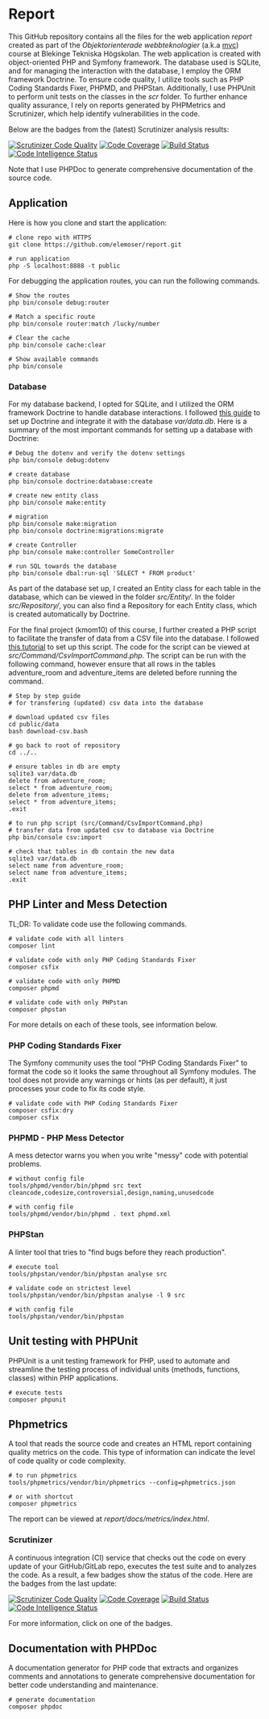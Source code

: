 # Report

This GitHub repository contains all the files for the web application *report* created as part of the *Objektorienterade webbteknologier* (a.k.a [mvc](https://dbwebb.se/kurser/mvc-v2)) course at Blekinge Tekniska Högskolan. The web application is created with object-oriented PHP and Symfony framework. The database used is SQLite, and for managing the interaction with the database, I employ the ORM framework Doctrine. To ensure code quality, I utilize tools such as PHP Coding Standards Fixer, PHPMD, and PHPStan. Additionally, I use PHPUnit to perform unit tests on the classes in the *scr* folder. To further enhance quality assurance, I rely on reports generated by PHPMetrics and Scrutinizer, which help identify vulnerabilities in the code.

Below are the badges from the (latest) Scrutinizer analysis results:

[![Scrutinizer Code Quality](https://scrutinizer-ci.com/g/elemoser/report/badges/quality-score.png?b=main)](https://scrutinizer-ci.com/g/elemoser/report/?branch=main) [![Code Coverage](https://scrutinizer-ci.com/g/elemoser/report/badges/coverage.png?b=main)](https://scrutinizer-ci.com/g/elemoser/report/?branch=main) [![Build Status](https://scrutinizer-ci.com/g/elemoser/report/badges/build.png?b=main)](https://scrutinizer-ci.com/g/elemoser/report/build-status/main) [![Code Intelligence Status](https://scrutinizer-ci.com/g/elemoser/report/badges/code-intelligence.svg?b=main)](https://scrutinizer-ci.com/code-intelligence)

Note that I use PHPDoc to generate comprehensive documentation of the source code.

## Application

Here is how you clone and start the application:

```
# clone repo with HTTPS
git clone https://github.com/elemoser/report.git

# run application
php -S localhost:8888 -t public
```

For debugging the application routes, you can run the following commands.

```
# Show the routes
php bin/console debug:router

# Match a specific route
php bin/console router:match /lucky/number

# Clear the cache
php bin/console cache:clear

# Show available commands
php bin/console

```

### Database

For my database backend, I opted for SQLite, and I utilized the ORM framework Doctrine to handle database interactions.
I followed [this guide](https://github.com/dbwebb-se/mvc/tree/main/example/symfony-doctrine) to set up Doctrine and integrate it with the database *var/data.db*.
Here is a summary of the most important commands for setting up a database with Doctrine:

```
# Debug the dotenv and verify the dotenv settings
php bin/console debug:dotenv

# create database
php bin/console doctrine:database:create

# create new entity class
php bin/console make:entity

# migration
php bin/console make:migration
php bin/console doctrine:migrations:migrate

# create Controller
php bin/console make:controller SomeController

# run SQL towards the database
php bin/console dbal:run-sql 'SELECT * FROM product'
```

As part of the database set up, I created an Entity class for each table in the database, which can be viewed in the folder *src/Entity/*. In the folder *src/Repository/*, you can also find a Repository for each Entity class, which is created automatically by Doctrine.

For the final project (kmom10) of this course, I further created a PHP script to facilitate the transfer of data from a CSV file into the database. I followed [this tutorial](https://www.youtube.com/watch?v=TJxeIhQbn1Y&t=231s) to set up this script. The code for the script can be viewed at *src/Command/CsvImportCommand.php*. The script can be run with the following command, however ensure that all rows in the tables adventure_room and adventure_items are deleted before running the command.

```
# Step by step guide 
# for transfering (updated) csv data into the database

# download updated csv files
cd public/data
bash download-csv.bash

# go back to root of repository
cd ../..

# ensure tables in db are empty
sqlite3 var/data.db
delete from adventure_room;
select * from adventure_room;
delete from adventure_items;
select * from adventure_items;
.exit

# to run php script (src/Command/CsvImportCommand.php)
# transfer data from updated csv to database via Doctrine
php bin/console csv:import

# check that tables in db contain the new data
sqlite3 var/data.db
select name from adventure_room;
select name from adventure_items;
.exit
```

## PHP Linter and Mess Detection

TL;DR: To validate code use the following commands.

```
# validate code with all linters
composer lint

# validate code with only PHP Coding Standards Fixer
composer csfix

# validate code with only PHPMD
composer phpmd

# validate code with only PHPstan
composer phpstan

```

For more details on each of these tools, see information below.

### PHP Coding Standards Fixer

The Symfony community uses the tool "PHP Coding Standards Fixer" to format the code so it looks the same throughout all Symfony modules.
The tool does not provide any warnings or hints (as per default), it just processes your code to fix its code style.

```
# validate code with PHP Coding Standards Fixer
composer csfix:dry
composer csfix
```

### PHPMD - PHP Mess Detector

A mess detector warns you when you write "messy" code with potential problems.

```
# without config file
tools/phpmd/vendor/bin/phpmd src text cleancode,codesize,controversial,design,naming,unusedcode

# with config file
tools/phpmd/vendor/bin/phpmd . text phpmd.xml
```

### PHPStan

A linter tool that tries to "find bugs before they reach production".

```
# execute tool
tools/phpstan/vendor/bin/phpstan analyse src

# validate code on strictest level
tools/phpstan/vendor/bin/phpstan analyse -l 9 src

# with config file
tools/phpstan/vendor/bin/phpstan
```

## Unit testing with PHPUnit

PHPUnit is a unit testing framework for PHP, used to automate and streamline the testing process of individual units (methods, functions, classes) within PHP applications.

```
# execute tests
composer phpunit
```

## Phpmetrics

A tool that reads the source code and creates an HTML report containing quality metrics on the code. This type of information can indicate the level of code quality or code complexity.

```
# to run phpmetrics
tools/phpmetrics/vendor/bin/phpmetrics --config=phpmetrics.json

# or with shortcut
composer phpmetrics
```

The report can be viewed at *report/docs/metrics/index.html*.

### Scrutinizer

A continuous integration (CI) service that checks out the code on every update of your GitHub/GitLab repo, executes the test suite and to analyzes the code. As a result, a few badges show the status of the code. Here are the badges from the last update:

[![Scrutinizer Code Quality](https://scrutinizer-ci.com/g/elemoser/report/badges/quality-score.png?b=main)](https://scrutinizer-ci.com/g/elemoser/report/?branch=main) [![Code Coverage](https://scrutinizer-ci.com/g/elemoser/report/badges/coverage.png?b=main)](https://scrutinizer-ci.com/g/elemoser/report/?branch=main) [![Build Status](https://scrutinizer-ci.com/g/elemoser/report/badges/build.png?b=main)](https://scrutinizer-ci.com/g/elemoser/report/build-status/main) [![Code Intelligence Status](https://scrutinizer-ci.com/g/elemoser/report/badges/code-intelligence.svg?b=main)](https://scrutinizer-ci.com/code-intelligence)

For more information, click on one of the badges.

## Documentation with PHPDoc

A documentation generator for PHP code that extracts and organizes comments and annotations to generate comprehensive documentation for better code understanding and maintenance.

```
# generate documentation
composer phpdoc
```